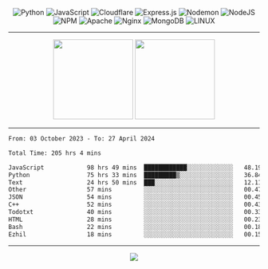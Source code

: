 <div align="center">
  
![Python](https://img.shields.io/badge/python-3670A0?style=for-the-badge&logo=python&logoColor=ffdd54) ![JavaScript](https://img.shields.io/badge/javascript-%23323330.svg?style=for-the-badge&logo=javascript&logoColor=%23F7DF1E) ![Cloudflare](https://img.shields.io/badge/Cloudflare-F38020?style=for-the-badge&logo=Cloudflare&logoColor=white) ![Express.js](https://img.shields.io/badge/express.js-%23404d59.svg?style=for-the-badge&logo=express&logoColor=%2361DAFB) ![Nodemon](https://img.shields.io/badge/NODEMON-%23323330.svg?style=for-the-badge&logo=nodemon&logoColor=%BBDEAD) ![NodeJS](https://img.shields.io/badge/node.js-6DA55F?style=for-the-badge&logo=node.js&logoColor=white) ![NPM](https://img.shields.io/badge/NPM-%23CB3837.svg?style=for-the-badge&logo=npm&logoColor=white) ![Apache](https://img.shields.io/badge/apache-%23D42029.svg?style=for-the-badge&logo=apache&logoColor=white) ![Nginx](https://img.shields.io/badge/nginx-%23009639.svg?style=for-the-badge&logo=nginx&logoColor=white) ![MongoDB](https://img.shields.io/badge/MongoDB-%234ea94b.svg?style=for-the-badge&logo=mongodb&logoColor=white) ![LINUX](https://img.shields.io/badge/Linux-FCC624?style=for-the-badge&logo=linux&logoColor=black)

---


<img src="https://github-readme-streak-stats.herokuapp.com/?user=anotherrandomonline&theme=react" height="160"/>
  
<img src="https://github-readme-stats.vercel.app/api?username=anotherrandomonline&show_icons=true&include_all_commits=true&theme=react" height="160"/>
</div>

---

<!--START_SECTION:waka-->

```txt
From: 03 October 2023 - To: 27 April 2024

Total Time: 205 hrs 4 mins

JavaScript            98 hrs 49 mins  ████████████░░░░░░░░░░░░░   48.19 %
Python                75 hrs 33 mins  █████████▒░░░░░░░░░░░░░░░   36.84 %
Text                  24 hrs 50 mins  ███░░░░░░░░░░░░░░░░░░░░░░   12.11 %
Other                 57 mins         ░░░░░░░░░░░░░░░░░░░░░░░░░   00.47 %
JSON                  54 mins         ░░░░░░░░░░░░░░░░░░░░░░░░░   00.45 %
C++                   52 mins         ░░░░░░░░░░░░░░░░░░░░░░░░░   00.43 %
Todotxt               40 mins         ░░░░░░░░░░░░░░░░░░░░░░░░░   00.33 %
HTML                  28 mins         ░░░░░░░░░░░░░░░░░░░░░░░░░   00.23 %
Bash                  22 mins         ░░░░░░░░░░░░░░░░░░░░░░░░░   00.18 %
Ezhil                 18 mins         ░░░░░░░░░░░░░░░░░░░░░░░░░   00.15 %
```

<!--END_SECTION:waka-->

---

<div align="center">
  
![](https://github-profile-trophy.vercel.app/?username=anotherrandomonline&theme=darkhub&no-frame=true&no-bg=true&margin-w=4)

</div>
